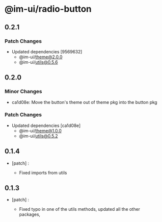 # @im-ui/radio-button

## 0.2.1

### Patch Changes

- Updated dependencies [9569632]
  - @im-ui/theme@2.0.0
  - @im-ui/utils@0.5.6

## 0.2.0

### Minor Changes

- ca1d08e: Move the button's theme out of theme pkg into the button pkg

### Patch Changes

- Updated dependencies [ca1d08e]
  - @im-ui/theme@1.0.0
  - @im-ui/utils@0.5.2

## 0.1.4

- [patch] :

  - Fixed imports from utils

## 0.1.3

- [patch] :

  - Fixed typo in one of the utils methods, updated all the other packages,
